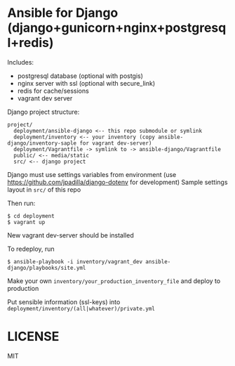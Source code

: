 Ansible for Django (django+gunicorn+nginx+postgresql+redis)
===========


Includes:
 * postgresql database (optional with postgis)
 * nginx server with ssl (optional with secure_link)
 * redis for cache/sessions
 * vagrant dev server


Django project structure:
```
project/
  deployment/ansible-django <-- this repo submodule or symlink
  deployment/inventory <-- your inventory (copy ansible-django/inventory-saple for vagrant dev-server)
  deployment/Vagrantfile -> symlink to -> ansible-django/Vagrantfile
  public/ <-- media/static
  src/ <-- django project
```

Django must use settings variables from environment (use https://github.com/jpadilla/django-dotenv for development)
Sample settings layout in ```src/``` of this repo

Then run:

```
$ cd deployment
$ vagrant up
```

New vagrant dev-server should be installed

To redeploy, run

```
$ ansible-playbook -i inventory/vagrant_dev ansible-django/playbooks/site.yml
```

Make your own ```inventory/your_production_inventory_file``` and deploy to production

Put sensible information (ssl-keys) into ```deployment/inventory/(all|whatever)/private.yml```

# LICENSE

MIT
